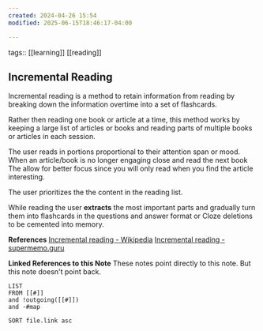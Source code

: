 ```yaml
---
created: 2024-04-26 15:54
modified: 2025-06-15T18:46:17-04:00

---
```

tags::  [[learning]] [[reading]]

## Incremental Reading

Incremental reading is a method to retain information from reading by breaking down the information overtime into a set of flashcards.

Rather then reading one book or article at a time, this method works by keeping a large list of articles or books and reading parts of multiple books or articles in each session.

The user reads in portions proportional to their attention span or mood. When an article/book is no longer engaging close and read the next book
The allow for better focus since you will only read when you find the article interesting.

The user prioritizes the the content in the reading list.

While reading the user **extracts** the most important parts and gradually turn them into flashcards in the questions and answer format or Cloze deletions to be cemented into memory.

**References**
[Incremental reading - Wikipedia](https://en.wikipedia.org/wiki/Incremental_reading)
[Incremental reading - supermemo.guru](https://supermemo.guru/wiki/Incremental_reading)

**Linked References to this Note**
These notes point directly to this note. But this note doesn't point back.
```dataview
LIST
FROM [[#]]
and !outgoing([[#]])
and -#map

SORT file.link asc
```
